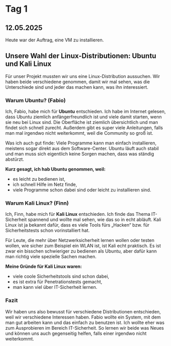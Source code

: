 # Tag 1

## 12.05.2025

Heute war der Auftrag, eine VM zu installieren.

## Unsere Wahl der Linux-Distributionen: Ubuntu und Kali Linux

Für unser Projekt mussten wir uns eine Linux-Distribution aussuchen. Wir haben beide verschiedene genommen, damit wir mal sehen, was die Unterschiede sind und jeder das machen kann, was ihn interessiert.

### Warum Ubuntu? (Fabio)

Ich, Fabio, habe mich für **Ubuntu** entschieden. Ich habe im Internet gelesen, dass Ubuntu ziemlich anfängerfreundlich ist und viele damit starten, wenn sie neu bei Linux sind. Die Oberfläche ist ziemlich übersichtlich und man findet sich schnell zurecht. Außerdem gibt es super viele Anleitungen, falls man mal irgendwo nicht weiterkommt, weil die Community so groß ist.

Was ich auch gut finde: Viele Programme kann man einfach installieren, meistens sogar direkt aus dem Software-Center. Ubuntu läuft auch stabil und man muss sich eigentlich keine Sorgen machen, dass was ständig abstürzt.

**Kurz gesagt, ich hab Ubuntu genommen, weil:**
- es leicht zu bedienen ist,
- ich schnell Hilfe im Netz finde,
- viele Programme schon dabei sind oder leicht zu installieren sind.

### Warum Kali Linux? (Finn)

Ich, Finn, habe mich für **Kali Linux** entschieden. Ich finde das Thema IT-Sicherheit spannend und wollte mal sehen, wie das so in echt abläuft. Kali Linux ist ja bekannt dafür, dass es viele Tools fürs „Hacken“ bzw. für Sicherheitstests schon vorinstalliert hat.

Für Leute, die mehr über Netzwerksicherheit lernen wollen oder testen wollen, wie sicher zum Beispiel ein WLAN ist, ist Kali echt praktisch. Es ist zwar ein bisschen schwieriger zu bedienen als Ubuntu, aber dafür kann man richtig viele spezielle Sachen machen.

**Meine Gründe für Kali Linux waren:**
- viele coole Sicherheitstools sind schon dabei,
- es ist extra für Penetrationstests gemacht,
- man kann viel über IT-Sicherheit lernen.

### Fazit

Wir haben uns also bewusst für verschiedene Distributionen entschieden, weil wir verschiedene Interessen haben. Fabio wollte ein System, mit dem man gut arbeiten kann und das einfach zu benutzen ist. Ich wollte eher was zum Ausprobieren im Bereich IT-Sicherheit. So lernen wir beide was Neues und können uns auch gegenseitig helfen, falls einer irgendwo nicht weiterkommt.
